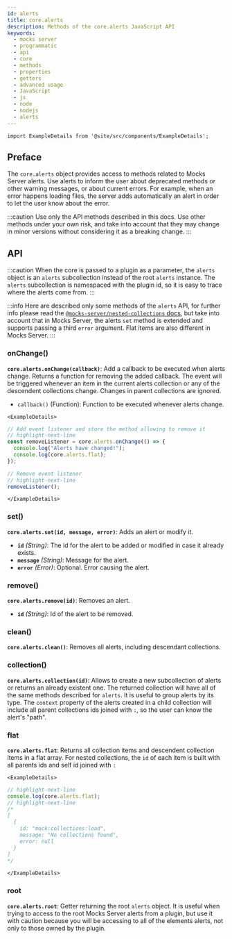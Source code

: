 ```yaml
---
id: alerts
title: core.alerts
description: Methods of the core.alerts JavaScript API
keywords:
  - mocks server
  - programmatic
  - api
  - core
  - methods
  - properties
  - getters
  - advanced usage
  - JavaScript
  - js
  - node
  - nodejs
  - alerts
---
```


```mdx-code-block
import ExampleDetails from '@site/src/components/ExampleDetails';
```

## Preface

The `core.alerts` object provides access to methods related to Mocks Server alerts. Use alerts to inform the user about deprecated methods or other warning messages, or about current errors. For example, when an error happens loading files, the server adds automatically an alert in order to let the user know about the error.

:::caution
Use only the API methods described in this docs. Use other methods under your own risk, and take into account that they may change in minor versions without considering it as a breaking change.
:::

## API

:::caution
When the core is passed to a plugin as a parameter, the `alerts` object is an `alerts` subcollection instead of the root `alerts` instance. The `alerts` subcollection is namespaced with the plugin id, so it is easy to trace where the alerts come from.
:::

:::info
Here are described only some methods of the `alerts` API, for further info please read the [`@mocks-server/nested-collections` docs](https://github.com/mocks-server/main/tree/master/packages/nested-collections/README.md), but take into account that in Mocks Server, the alerts `set` method is extended and supports passing a third `error` argument. Flat items are also different in Mocks Server.
:::

### onChange()

__`core.alerts.onChange(callback)`__: Add a callback to be executed when alerts change. Returns a function for removing the added callback. The event will be triggered whenever an item in the current alerts collection or any of the descendent collections change. Changes in parent collections are ignored.
* `callback()` (Function): Function to be executed whenever alerts change.

```mdx-code-block
<ExampleDetails>
```

```js
// Add event listener and store the method allowing to remove it
// highlight-next-line
const removeListener = core.alerts.onChange(() => {
  console.log("Alerts have changed!");
  console.log(core.alerts.flat);
});

// Remove event listener
// highlight-next-line
removeListener();
```

```mdx-code-block
</ExampleDetails>
```

### set()

__`core.alerts.set(id, message, error)`__: Adds an alert or modify it.
* __`id`__ _(String)_: The id for the alert to be added or modified in case it already exists.
* __`message`__ _(String)_: Message for the alert.
* __`error`__ _(Error)_: Optional. Error causing the alert.

### remove()

__`core.alerts.remove(id)`__: Removes an alert.
* __`id`__ _(String)_: Id of the alert to be removed.

### clean()

__`core.alerts.clean()`__: Removes all alerts, including descendant collections.

### collection()

__`core.alerts.collection(id)`__: Allows to create a new subcollection of alerts or returns an already existent one. The returned collection will have all of the same methods described for `alerts`. It is useful to group alerts by its type. The `context` property of the alerts created in a child collection will include all parent collections ids joined with `:`, so the user can know the alert's "path".

### flat

__`core.alerts.flat`__: Returns all collection items and descendent collection items in a flat array. For nested collections, the `id` of each item is built with all parents ids and self id joined with `:`

```mdx-code-block
<ExampleDetails>
```

```js
// highlight-next-line
console.log(core.alerts.flat);
// highlight-next-line
/*
[
  {
    id: "mock:collections:load",
    message: "No collections found",
    error: null
  }
]
*/
```

```mdx-code-block
</ExampleDetails>
```

### root

__`core.alerts.root`__: Getter returning the root `alerts` object. It is useful when trying to access to the root Mocks Server alerts from a plugin, but use it with caution because you will be accessing to all of the elements alerts, not only to those owned by the plugin.
